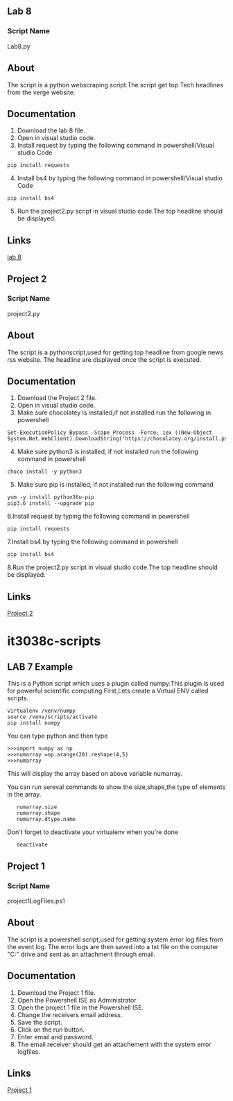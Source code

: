 ## Lab 8

### Script Name
 Lab8.py
 
## About
The script is a python webscraping script.The script get top Tech headlines from the verge website.

## Documentation
1. Download the lab 8 file.
2. Open in visual studio code. 
3. Install request by typing the following command in powershell/Visual studio Code
  ```
  pip install requests
  ```
4. Install bs4 by typing the following command in powershell/Visual studio Code
  ```
  pip install bs4
  ```
5. Run the project2.py script in visual studio code.The top headline should be displayed.

## Links
[lab 8](https://github.uc.edu/patelm7/it3038c-scripts/blob/master/python/Lab8.py)

## Project 2

### Script Name
 project2.py
 
## About

The script is a pythonscript,used for getting top headline from google news rss website.
The headline are displayed once the script is executed.

## Documentation
1. Download the Project 2 file.
2. Open in visual studio code. 
3. Make sure chocolatey is installed,if not installed run the following in powershell
```
Set-ExecutionPolicy Bypass -Scope Process -Force; iex ((New-Object   System.Net.WebClient).DownloadString('https://chocolatey.org/install.ps1'))

```
4. Make sure python3 is installed, if not installed run the following command in powershell
```
choco install -y python3
```
5. Make sure pip is installed, if not installed run the following command
```
yum -y install python36u-pip
pip3.6 install --upgrade pip
```
6.Install request by typing the following command in powershell
```
pip install requests
```
7.Install bs4 by typing the following command in powershell
```
pip install bs4
```
8.Run the project2.py script in visual studio code.The top headline should be displayed.


## Links
[Project 2](https://github.uc.edu/patelm7/it3038c-scripts/blob/master/python/Project2.py)



# it3038c-scripts

## LAB 7 Example

This is a Python script which uses a plugin called numpy.This plugin is used for powerful scientific computing.First,Lets create a Virtual ENV called scripts.
   ```
   virtualenv /venv/numpy
   source /venv/scripts/activate
   pip install numpy
   ```
You can type python and then type 
  ```
  >>>import numpy as np
  >>>numarray =np.arange(20).reshape(4,5) 
  >>>numarray 
   ```
   
This will display the array based on above variable numarray.

You can run sereval commands to show the size,shape,the type of elements in the array. 
```
   numarray.size
   numarray.shape
   numarray.dtype.name
 ```  
 
 Don't forget to deactivate your virtualenv when you're done
 
 ```
    deactivate
 ```
   
   

## Project 1

### Script Name
 project1LogFiles.ps1
 
## About

The script is a powershell script,used for getting system error log files from the event log.
The error logs are then saved into a txt file on the computer "C:\" drive and sent as an attachment through email.

## Documentation
1. Download the Project 1 file.
2. Open the Powershell ISE as Administrator
3. Open the project 1 file in the Powershell ISE.
4. Change the receivers email address.
5. Save the script.
6. Click on the run button.
7. Enter email and password. 
8. The email receiver should get an attachement with the system error logfiles.

## Links
[Project 1](https://github.uc.edu/patelm7/it3038c-scripts/blob/master/powershell/Project1LogFiles.ps1)


